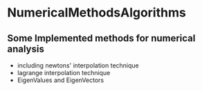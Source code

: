 # NumericalMethodsAlgorithms
## Some Implemented methods for numerical analysis 
* including newtons' interpolation technique
* lagrange interpolation technique
* EigenValues and EigenVectors
